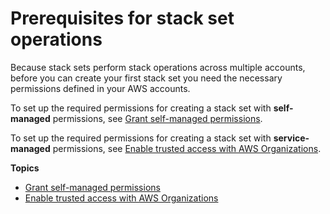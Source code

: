 # Prerequisites for stack set operations<a name="stacksets-prereqs"></a>

Because stack sets perform stack operations across multiple accounts, before you can create your first stack set you need the necessary permissions defined in your AWS accounts\.

To set up the required permissions for creating a stack set with **self\-managed** permissions, see [Grant self\-managed permissions](https://docs.aws.amazon.com/AWSCloudFormation/latest/UserGuide/stacksets-prereqs-self-managed.html)\.

To set up the required permissions for creating a stack set with **service\-managed** permissions, see [Enable trusted access with AWS Organizations](https://docs.aws.amazon.com/AWSCloudFormation/latest/UserGuide/stacksets-orgs-enable-trusted-access.html)\.

**Topics**
+ [Grant self\-managed permissions](stacksets-prereqs-self-managed.md)
+ [Enable trusted access with AWS Organizations](stacksets-orgs-enable-trusted-access.md)